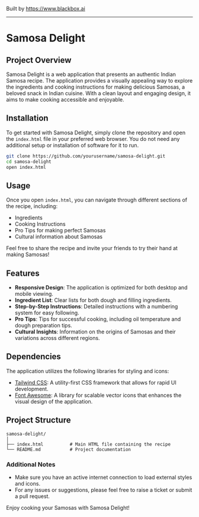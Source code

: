 
Built by https://www.blackbox.ai

---

# Samosa Delight

## Project Overview
Samosa Delight is a web application that presents an authentic Indian Samosa recipe. The application provides a visually appealing way to explore the ingredients and cooking instructions for making delicious Samosas, a beloved snack in Indian cuisine. With a clean layout and engaging design, it aims to make cooking accessible and enjoyable.

## Installation
To get started with Samosa Delight, simply clone the repository and open the `index.html` file in your preferred web browser. You do not need any additional setup or installation of software for it to run.

```bash
git clone https://github.com/yourusername/samosa-delight.git
cd samosa-delight
open index.html
```

## Usage
Once you open `index.html`, you can navigate through different sections of the recipe, including:
- Ingredients
- Cooking Instructions
- Pro Tips for making perfect Samosas
- Cultural information about Samosas

Feel free to share the recipe and invite your friends to try their hand at making Samosas!

## Features
- **Responsive Design**: The application is optimized for both desktop and mobile viewing.
- **Ingredient List**: Clear lists for both dough and filling ingredients.
- **Step-by-Step Instructions**: Detailed instructions with a numbering system for easy following.
- **Pro Tips**: Tips for successful cooking, including oil temperature and dough preparation tips.
- **Cultural Insights**: Information on the origins of Samosas and their variations across different regions.

## Dependencies
The application utilizes the following libraries for styling and icons:
- [Tailwind CSS](https://tailwindcss.com/): A utility-first CSS framework that allows for rapid UI development.
- [Font Awesome](https://fontawesome.com/): A library for scalable vector icons that enhances the visual design of the application.

## Project Structure
```
samosa-delight/
│
├── index.html          # Main HTML file containing the recipe
└── README.md           # Project documentation
```

### Additional Notes
- Make sure you have an active internet connection to load external styles and icons.
- For any issues or suggestions, please feel free to raise a ticket or submit a pull request.

Enjoy cooking your Samosas with Samosa Delight!